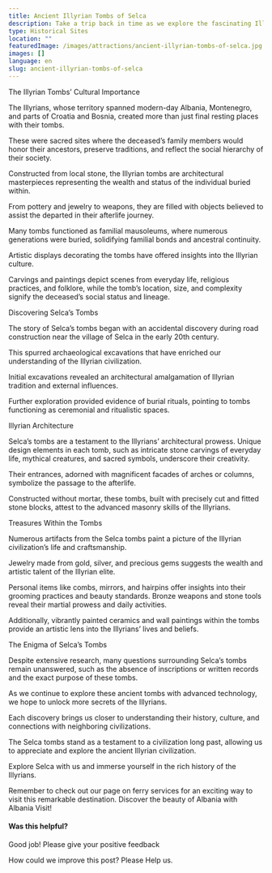 ```yaml
---
title: Ancient Illyrian Tombs of Selca
description: Take a trip back in time as we explore the fascinating Illyrian tombs of Selca. Experience a piece of history and enrich your knowledge of this ancient civilization.
type: Historical Sites
location: ""
featuredImage: /images/attractions/ancient-illyrian-tombs-of-selca.jpg
images: []
language: en
slug: ancient-illyrian-tombs-of-selca
---
```


The Illyrian Tombs’ Cultural Importance

The Illyrians, whose territory spanned modern-day Albania, Montenegro, and parts of Croatia and Bosnia, created more than just final resting places with their tombs.

These were sacred sites where the deceased’s family members would honor their ancestors, preserve traditions, and reflect the social hierarchy of their society.

Constructed from local stone, the Illyrian tombs are architectural masterpieces representing the wealth and status of the individual buried within.

From pottery and jewelry to weapons, they are filled with objects believed to assist the departed in their afterlife journey.

Many tombs functioned as familial mausoleums, where numerous generations were buried, solidifying familial bonds and ancestral continuity.

Artistic displays decorating the tombs have offered insights into the Illyrian culture.

Carvings and paintings depict scenes from everyday life, religious practices, and folklore, while the tomb’s location, size, and complexity signify the deceased’s social status and lineage.

Discovering Selca’s Tombs

The story of Selca’s tombs began with an accidental discovery during road construction near the village of Selca in the early 20th century.

This spurred archaeological excavations that have enriched our understanding of the Illyrian civilization.

Initial excavations revealed an architectural amalgamation of Illyrian tradition and external influences.

Further exploration provided evidence of burial rituals, pointing to tombs functioning as ceremonial and ritualistic spaces.

Illyrian Architecture

Selca’s tombs are a testament to the Illyrians’ architectural prowess. Unique design elements in each tomb, such as intricate stone carvings of everyday life, mythical creatures, and sacred symbols, underscore their creativity.

Their entrances, adorned with magnificent facades of arches or columns, symbolize the passage to the afterlife.

Constructed without mortar, these tombs, built with precisely cut and fitted stone blocks, attest to the advanced masonry skills of the Illyrians.

Treasures Within the Tombs

Numerous artifacts from the Selca tombs paint a picture of the Illyrian civilization’s life and craftsmanship.

Jewelry made from gold, silver, and precious gems suggests the wealth and artistic talent of the Illyrian elite.

Personal items like combs, mirrors, and hairpins offer insights into their grooming practices and beauty standards. Bronze weapons and stone tools reveal their martial prowess and daily activities.

Additionally, vibrantly painted ceramics and wall paintings within the tombs provide an artistic lens into the Illyrians’ lives and beliefs.

The Enigma of Selca’s Tombs

Despite extensive research, many questions surrounding Selca’s tombs remain unanswered, such as the absence of inscriptions or written records and the exact purpose of these tombs.

As we continue to explore these ancient tombs with advanced technology, we hope to unlock more secrets of the Illyrians.

Each discovery brings us closer to understanding their history, culture, and connections with neighboring civilizations.

The Selca tombs stand as a testament to a civilization long past, allowing us to appreciate and explore the ancient Illyrian civilization.

Explore Selca with us and immerse yourself in the rich history of the Illyrians.

Remember to check out our page on ferry services for an exciting way to visit this remarkable destination. Discover the beauty of Albania with Albania Visit!

#### Was this helpful?

 

Good job! Please give your positive feedback

How could we improve this post? Please Help us.